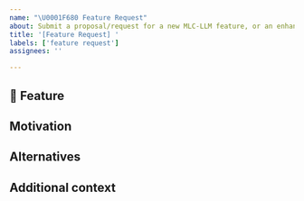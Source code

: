 ```yaml
---
name: "\U0001F680 Feature Request"
about: Submit a proposal/request for a new MLC-LLM feature, or an enhancement on existing features.
title: '[Feature Request] '
labels: ['feature request']
assignees: ''

---
```


## 🚀 Feature
<!-- A brief description of the feature proposal -->

## Motivation

<!-- Please outline the motivation for the proposal, and how could this feature benefit the MLC-LLM project/community. -->

## Alternatives

<!-- A clear and concise description of any alternative solutions or features you've considered, if any. -->

## Additional context

<!-- Add any other context or screenshots about the feature request here. -->
